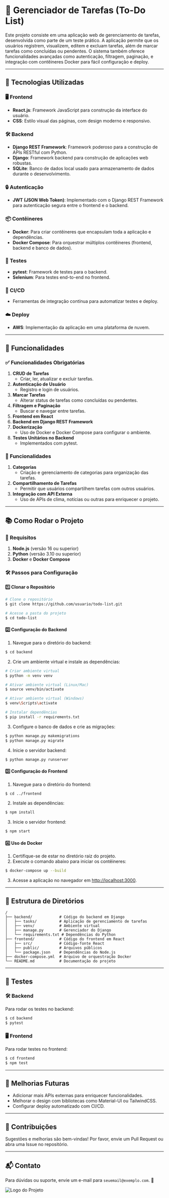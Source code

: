 # 🌟 Gerenciador de Tarefas (To-Do List)

Este projeto consiste em uma aplicação web de gerenciamento de tarefas, desenvolvida como parte de um teste prático. A aplicação permite que os usuários registrem, visualizem, editem e excluam tarefas, além de marcar tarefas como concluídas ou pendentes. O sistema também oferece funcionalidades avançadas como autenticação, filtragem, paginação, e integração com contêineres Docker para fácil configuração e deploy.

---

## 🚀 Tecnologias Utilizadas

### 🖥️ Frontend
- **React.js**: Framework JavaScript para construção da interface do usuário.
- **CSS**: Estilo visual das páginas, com design moderno e responsivo.

### 🛠️ Backend
- **Django REST Framework**: Framework poderoso para a construção de APIs RESTful com Python.
- **Django**: Framework backend para construção de aplicações web robustas.
- **SQLite**: Banco de dados local usado para armazenamento de dados durante o desenvolvimento.

### 🔒 Autenticação
- **JWT (JSON Web Token)**: Implementado com o Django REST Framework para autenticação segura entre o frontend e o backend.

### 📦 Contêineres
- **Docker**: Para criar contêineres que encapsulam toda a aplicação e dependências.
- **Docker Compose**: Para orquestrar múltiplos contêineres (frontend, backend e banco de dados).

### 🧪 Testes
- **pytest**: Framework de testes para o backend.
- **Selenium**: Para testes end-to-end no frontend.

### 🔧 CI/CD 
- Ferramentas de integração contínua para automatizar testes e deploy.

### ☁️ Deploy
- **AWS**: Implementação da aplicação em uma plataforma de nuvem.

---

## 🌟 Funcionalidades

### ✅ Funcionalidades Obrigatórias
1. **CRUD de Tarefas**
   - Criar, ler, atualizar e excluir tarefas.
2. **Autenticação de Usuário**
   - Registro e login de usuários.
3. **Marcar Tarefas**
   - Alterar status de tarefas como concluídas ou pendentes.
4. **Filtragem e Paginação**
   - Buscar e navegar entre tarefas.
5. **Frontend em React**
6. **Backend em Django REST Framework**
7. **Dockerização**
   - Uso de Docker e Docker Compose para configurar o ambiente.
8. **Testes Unitários no Backend**
   - Implementados com pytest.

### 🌟 Funcionalidades
1. **Categorias**
   - Criação e gerenciamento de categorias para organização das tarefas.
2. **Compartilhamento de Tarefas**
   - Permitir que usuários compartilhem tarefas com outros usuários.
3. **Integração com API Externa**
   - Uso de APIs de clima, notícias ou outras para enriquecer o projeto.

---

## 📚 Como Rodar o Projeto

### 🔧 Requisitos
1. **Node.js** (versão 16 ou superior)
2. **Python** (versão 3.10 ou superior)
3. **Docker** e **Docker Compose**

### 🛠️ Passos para Configuração

#### 1️⃣ Clonar o Repositório
```bash
# Clone o repositório
$ git clone https://github.com/usuario/todo-list.git

# Acesse a pasta do projeto
$ cd todo-list
```

#### 2️⃣ Configuração do Backend

1. Navegue para o diretório do backend:
```bash
$ cd backend
```

2. Crie um ambiente virtual e instale as dependências:
```bash
# Criar ambiente virtual
$ python -m venv venv

# Ativar ambiente virtual (Linux/Mac)
$ source venv/bin/activate

# Ativar ambiente virtual (Windows)
$ venv\Scripts\activate

# Instalar dependências
$ pip install -r requirements.txt
```

3. Configure o banco de dados e crie as migrações:
```bash
$ python manage.py makemigrations
$ python manage.py migrate
```

4. Inicie o servidor backend:
```bash
$ python manage.py runserver
```

#### 3️⃣ Configuração do Frontend

1. Navegue para o diretório do frontend:
```bash
$ cd ../frontend
```

2. Instale as dependências:
```bash
$ npm install
```

3. Inicie o servidor frontend:
```bash
$ npm start
```

#### 4️⃣ Uso de Docker

1. Certifique-se de estar no diretório raiz do projeto.
2. Execute o comando abaixo para iniciar os contêineres:
```bash
$ docker-compose up --build
```

3. Acesse a aplicação no navegador em [http://localhost:3000](http://localhost:3000).

---

## 📂 Estrutura de Diretórios
```
/
├── backend/            # Código do backend em Django
│   ├── tasks/          # Aplicação de gerenciamento de tarefas
│   ├── venv/           # Ambiente virtual
│   ├── manage.py       # Gerenciador do Django
│   └── requirements.txt # Dependências do Python
├── frontend/           # Código do frontend em React
│   ├── src/            # Código-fonte React
│   ├── public/         # Arquivos públicos
│   └── package.json    # Dependências do Node.js
├── docker-compose.yml  # Arquivo de orquestração Docker
└── README.md           # Documentação do projeto
```

---

## 🧪 Testes

### 🛠️ Backend
Para rodar os testes no backend:
```bash
$ cd backend
$ pytest
```

### 🖥️ Frontend
Para rodar testes no frontend:
```bash
$ cd frontend
$ npm test
```

---

## 🌟 Melhorias Futuras
- Adicionar mais APIs externas para enriquecer funcionalidades.
- Melhorar o design com bibliotecas como Material-UI ou TailwindCSS.
- Configurar deploy automatizado com CI/CD.

---

## 🤝 Contribuições
Sugestões e melhorias são bem-vindas! Por favor, envie um Pull Request ou abra uma Issue no repositório.

---

## 📬 Contato
Para dúvidas ou suporte, envie um e-mail para `seuemail@exemplo.com`. 📧

![Logo do Projeto](https://via.placeholder.com/800x200.png?text=Gerenciador+de+Tarefas+📋)
